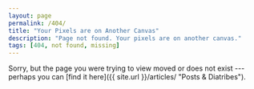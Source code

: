 ```yaml
---
layout: page
permalink: /404/
title: "Your Pixels are on Another Canvas"
description: "Page not found. Your pixels are on another canvas."
tags: [404, not found, missing]
---
```


Sorry, but the page you were trying to view moved or does not exist --- perhaps you can [find it here]({{ site.url }}/articles/ "Posts & Diatribes").

<script type="text/javascript">
  var GOOG_FIXURL_LANG = 'en';
  var GOOG_FIXURL_SITE = 'http://mademistakes.com'
</script>
<script type="text/javascript"
  src="http://linkhelp.clients.google.com/tbproxy/lh/wm/fixurl.js">
</script>